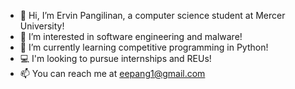 - 👋 Hi, I’m Ervin Pangilinan, a computer science student at Mercer University!
- 👀 I’m interested in software engineering and malware!
- 🌱 I’m currently learning competitive programming in Python!
- 💻 I'm looking to pursue internships and REUs!
- 📫 You can reach me at eepang1@gmail.com

<!---
ervinp2002/ervinp2002 is a ✨ special ✨ repository because its `README.md` (this file) appears on your GitHub profile.
You can click the Preview link to take a look at your changes.
--->
